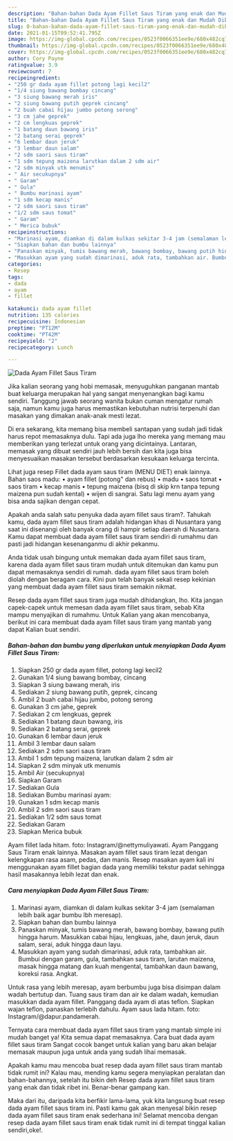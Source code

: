 ```yaml
---
description: "Bahan-bahan Dada Ayam Fillet Saus Tiram yang enak dan Mudah Dibuat"
title: "Bahan-bahan Dada Ayam Fillet Saus Tiram yang enak dan Mudah Dibuat"
slug: 0-bahan-bahan-dada-ayam-fillet-saus-tiram-yang-enak-dan-mudah-dibuat
date: 2021-01-15T09:52:41.795Z
image: https://img-global.cpcdn.com/recipes/0523f0066351ee9e/680x482cq70/dada-ayam-fillet-saus-tiram-foto-resep-utama.jpg
thumbnail: https://img-global.cpcdn.com/recipes/0523f0066351ee9e/680x482cq70/dada-ayam-fillet-saus-tiram-foto-resep-utama.jpg
cover: https://img-global.cpcdn.com/recipes/0523f0066351ee9e/680x482cq70/dada-ayam-fillet-saus-tiram-foto-resep-utama.jpg
author: Cory Payne
ratingvalue: 3.9
reviewcount: 7
recipeingredient:
- "250 gr dada ayam fillet potong lagi kecil2"
- "1/4 siung bawang bombay cincang"
- "3 siung bawang merah iris"
- "2 siung bawang putih geprek cincang"
- "2 buah cabai hijau jumbo potong serong"
- "3 cm jahe geprek"
- "2 cm lengkuas geprek"
- "1 batang daun bawang iris"
- "2 batang serai geprek"
- "6 lembar daun jeruk"
- "3 lembar daun salam"
- "2 sdm saori saus tiram"
- "1 sdm tepung maizena larutkan dalam 2 sdm air"
- "2 sdm minyak utk menumis"
- " Air secukupnya"
- " Garam"
- " Gula"
- " Bumbu marinasi ayam"
- "1 sdm kecap manis"
- "2 sdm saori saus tiram"
- "1/2 sdm saus tomat"
- " Garam"
- " Merica bubuk"
recipeinstructions:
- "Marinasi ayam, diamkan di dalam kulkas sekitar 3-4 jam (semalaman lebih baik agar bumbu lbh meresap)."
- "Siapkan bahan dan bumbu lainnya"
- "Panaskan minyak, tumis bawang merah, bawang bombay, bawang putih hingga harum. Masukkan cabai hijau, lengkuas, jahe, daun jeruk, daun salam, serai, aduk hingga daun layu."
- "Masukkan ayam yang sudah dimarinasi, aduk rata, tambahkan air. Bumbui dengan garam, gula, tambahkan saus tiram, larutan maizena, masak hingga matang dan kuah mengental, tambahkan daun bawang, koreksi rasa. Angkat."
categories:
- Resep
tags:
- dada
- ayam
- fillet

katakunci: dada ayam fillet 
nutrition: 135 calories
recipecuisine: Indonesian
preptime: "PT12M"
cooktime: "PT42M"
recipeyield: "2"
recipecategory: Lunch

---
```



![Dada Ayam Fillet Saus Tiram](https://img-global.cpcdn.com/recipes/0523f0066351ee9e/680x482cq70/dada-ayam-fillet-saus-tiram-foto-resep-utama.jpg)

Jika kalian seorang yang hobi memasak, menyuguhkan panganan mantab buat keluarga merupakan hal yang sangat menyenangkan bagi kamu sendiri. Tanggung jawab seorang  wanita bukan cuman mengatur rumah saja, namun kamu juga harus memastikan kebutuhan nutrisi terpenuhi dan masakan yang dimakan anak-anak mesti lezat.

Di era  sekarang, kita memang bisa membeli santapan yang sudah jadi tidak harus repot memasaknya dulu. Tapi ada juga lho mereka yang memang mau memberikan yang terlezat untuk orang yang dicintainya. Lantaran, memasak yang dibuat sendiri jauh lebih bersih dan kita juga bisa menyesuaikan masakan tersebut berdasarkan kesukaan keluarga tercinta. 

Lihat juga resep Fillet dada ayam saus tiram (MENU DIET) enak lainnya. Bahan saos madu: • ayam fillet (potong&#34; dan rebus) • madu • saos tomat • saos tiram • kecap manis • tepung maizena (bisq di skip krn tanpa tepung maizena pun sudah kental) • wijen di sangrai. Satu lagi menu ayam yang bisa anda sajikan dengan cepat.

Apakah anda salah satu penyuka dada ayam fillet saus tiram?. Tahukah kamu, dada ayam fillet saus tiram adalah hidangan khas di Nusantara yang saat ini disenangi oleh banyak orang di hampir setiap daerah di Nusantara. Kamu dapat membuat dada ayam fillet saus tiram sendiri di rumahmu dan pasti jadi hidangan kesenanganmu di akhir pekanmu.

Anda tidak usah bingung untuk memakan dada ayam fillet saus tiram, karena dada ayam fillet saus tiram mudah untuk ditemukan dan kamu pun dapat memasaknya sendiri di rumah. dada ayam fillet saus tiram boleh diolah dengan beragam cara. Kini pun telah banyak sekali resep kekinian yang membuat dada ayam fillet saus tiram semakin nikmat.

Resep dada ayam fillet saus tiram juga mudah dihidangkan, lho. Kita jangan capek-capek untuk memesan dada ayam fillet saus tiram, sebab Kita mampu menyajikan di rumahmu. Untuk Kalian yang akan mencobanya, berikut ini cara membuat dada ayam fillet saus tiram yang mantab yang dapat Kalian buat sendiri.

<!--inarticleads1-->

##### Bahan-bahan dan bumbu yang diperlukan untuk menyiapkan Dada Ayam Fillet Saus Tiram:

1. Siapkan 250 gr dada ayam fillet, potong lagi kecil2
1. Gunakan 1/4 siung bawang bombay, cincang
1. Siapkan 3 siung bawang merah, iris
1. Sediakan 2 siung bawang putih, geprek, cincang
1. Ambil 2 buah cabai hijau jumbo, potong serong
1. Gunakan 3 cm jahe, geprek
1. Sediakan 2 cm lengkuas, geprek
1. Sediakan 1 batang daun bawang, iris
1. Sediakan 2 batang serai, geprek
1. Gunakan 6 lembar daun jeruk
1. Ambil 3 lembar daun salam
1. Sediakan 2 sdm saori saus tiram
1. Ambil 1 sdm tepung maizena, larutkan dalam 2 sdm air
1. Siapkan 2 sdm minyak utk menumis
1. Ambil  Air (secukupnya)
1. Siapkan  Garam
1. Sediakan  Gula
1. Sediakan  Bumbu marinasi ayam:
1. Gunakan 1 sdm kecap manis
1. Ambil 2 sdm saori saus tiram
1. Sediakan 1/2 sdm saus tomat
1. Sediakan  Garam
1. Siapkan  Merica bubuk


Ayam fillet lada hitam. foto: Instagram/@nettymuliyawati. Ayam Panggang Saus Tiram enak lainnya. Masakan ayam fillet saus tiram lezat dengan kelengkapan rasa asam, pedas, dan manis. Resep masakan ayam kali ini menggunakan ayam fillet bagian dada yang memiliki tekstur padat sehingga hasil masakannya lebih lezat dan enak. 

<!--inarticleads2-->

##### Cara menyiapkan Dada Ayam Fillet Saus Tiram:

1. Marinasi ayam, diamkan di dalam kulkas sekitar 3-4 jam (semalaman lebih baik agar bumbu lbh meresap).
1. Siapkan bahan dan bumbu lainnya
1. Panaskan minyak, tumis bawang merah, bawang bombay, bawang putih hingga harum. Masukkan cabai hijau, lengkuas, jahe, daun jeruk, daun salam, serai, aduk hingga daun layu.
1. Masukkan ayam yang sudah dimarinasi, aduk rata, tambahkan air. Bumbui dengan garam, gula, tambahkan saus tiram, larutan maizena, masak hingga matang dan kuah mengental, tambahkan daun bawang, koreksi rasa. Angkat.


Untuk rasa yang lebih meresap, ayam berbumbu juga bisa disimpan dalam wadah bertutup dan. Tuang saus tiram dan air ke dalam wadah, kemudian masukkan dada ayam fillet. Panggang dada ayam di atas teflon. Siapkan wajan teflon, panaskan terlebih dahulu. Ayam saus lada hitam. foto: Instagram/@dapur.pandamerah. 

Ternyata cara membuat dada ayam fillet saus tiram yang mantab simple ini mudah banget ya! Kita semua dapat memasaknya. Cara buat dada ayam fillet saus tiram Sangat cocok banget untuk kalian yang baru akan belajar memasak maupun juga untuk anda yang sudah lihai memasak.

Apakah kamu mau mencoba buat resep dada ayam fillet saus tiram mantab tidak rumit ini? Kalau mau, mending kamu segera menyiapkan peralatan dan bahan-bahannya, setelah itu bikin deh Resep dada ayam fillet saus tiram yang enak dan tidak ribet ini. Benar-benar gampang kan. 

Maka dari itu, daripada kita berfikir lama-lama, yuk kita langsung buat resep dada ayam fillet saus tiram ini. Pasti kamu gak akan menyesal bikin resep dada ayam fillet saus tiram enak sederhana ini! Selamat mencoba dengan resep dada ayam fillet saus tiram enak tidak rumit ini di tempat tinggal kalian sendiri,oke!.

